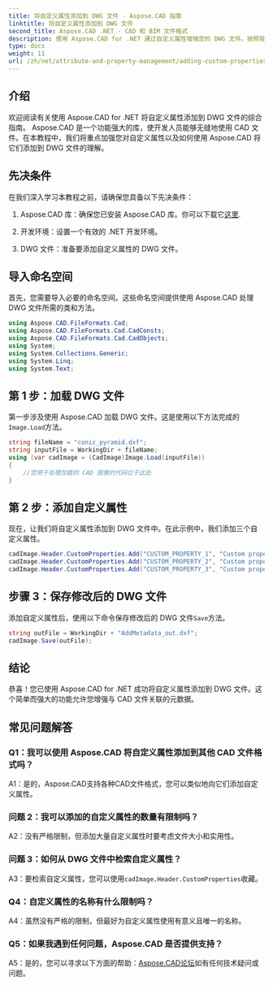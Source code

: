 ```yaml
---
title: 将自定义属性添加到 DWG 文件 - Aspose.CAD 指南
linktitle: 将自定义属性添加到 DWG 文件
second_title: Aspose.CAD .NET - CAD 和 BIM 文件格式
description: 使用 Aspose.CAD for .NET 通过自定义属性增强您的 DWG 文件。按照我们的分步指南轻松添加有意义的元数据。
type: docs
weight: 11
url: /zh/net/attribute-and-property-management/adding-custom-properties-to-dwg/
---
```

## 介绍

欢迎阅读有关使用 Aspose.CAD for .NET 将自定义属性添加到 DWG 文件的综合指南。 Aspose.CAD 是一个功能强大的库，使开发人员能够无缝地使用 CAD 文件。在本教程中，我们将重点加强您对自定义属性以及如何使用 Aspose.CAD 将它们添加到 DWG 文件的理解。

## 先决条件

在我们深入学习本教程之前，请确保您具备以下先决条件：

1.  Aspose.CAD 库：确保您已安装 Aspose.CAD 库。你可以下载它[这里](https://releases.aspose.com/cad/net/).

2. 开发环境：设置一个有效的 .NET 开发环境。

3. DWG 文件：准备要添加自定义属性的 DWG 文件。

## 导入命名空间

首先，您需要导入必要的命名空间。这些命名空间提供使用 Aspose.CAD 处理 DWG 文件所需的类和方法。

```csharp
using Aspose.CAD.FileFormats.Cad;
using Aspose.CAD.FileFormats.Cad.CadConsts;
using Aspose.CAD.FileFormats.Cad.CadObjects;
using System;
using System.Collections.Generic;
using System.Linq;
using System.Text;
```

## 第 1 步：加载 DWG 文件

第一步涉及使用 Aspose.CAD 加载 DWG 文件。这是使用以下方法完成的`Image.Load`方法。

```csharp
string fileName = "conic_pyramid.dxf";
string inputFile = WorkingDir + fileName;
using (var cadImage = (CadImage)Image.Load(inputFile))
{
    //您用于处理加载的 CAD 图像的代码位于此处
}
```

## 第 2 步：添加自定义属性

现在，让我们将自定义属性添加到 DWG 文件中。在此示例中，我们添加三个自定义属性。

```csharp
cadImage.Header.CustomProperties.Add("CUSTOM_PROPERTY_1", "Custom property test 1");
cadImage.Header.CustomProperties.Add("CUSTOM_PROPERTY_2", "Custom property test 2");
cadImage.Header.CustomProperties.Add("CUSTOM_PROPERTY_3", "Custom property test 3");
```

## 步骤 3：保存修改后的 DWG 文件

添加自定义属性后，使用以下命令保存修改后的 DWG 文件`Save`方法。

```csharp
string outFile = WorkingDir + "AddMetadata_out.dxf";
cadImage.Save(outFile);
```

## 结论

恭喜！您已使用 Aspose.CAD for .NET 成功将自定义属性添加到 DWG 文件。这个简单而强大的功能允许您增强与 CAD 文件关联的元数据。

## 常见问题解答

### Q1：我可以使用 Aspose.CAD 将自定义属性添加到其他 CAD 文件格式吗？

A1：是的，Aspose.CAD支持各种CAD文件格式，您可以类似地向它们添加自定义属性。

### 问题 2：我可以添加的自定义属性的数量有限制吗？

A2：没有严格限制，但添加大量自定义属性时要考虑文件大小和实用性。

### 问题 3：如何从 DWG 文件中检索自定义属性？

 A3：要检索自定义属性，您可以使用`cadImage.Header.CustomProperties`收藏。

### Q4：自定义属性的名称有什么限制吗？

A4：虽然没有严格的限制，但最好为自定义属性使用有意义且唯一的名称。

### Q5：如果我遇到任何问题，Aspose.CAD 是否提供支持？

 A5：是的，您可以寻求以下方面的帮助：[Aspose.CAD论坛](https://forum.aspose.com/c/cad/19)如有任何技术疑问或问题。